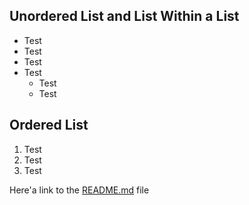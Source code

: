 ## Unordered List and List Within a List

<ul> 
    <li>Test</li>
    <li>Test</li>
    <li>Test</li>
    <li> Test
        <ul>
    		<li>Test</li>
    		<li>Test</li>
    	</ul>
    </li>
</ul>

## Ordered List

<ol> 
    <li>Test</li>
    <li>Test</li>
    <li>Test</li>
 </ol>


Here'a link to the [README.md](https://github.com/Olivier-BeCode/exercise-markdown/blob/master/README.md) file
